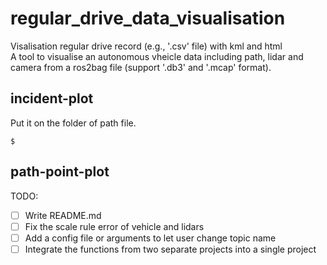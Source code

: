 # regular_drive_data_visualisation
Visalisation regular drive record (e.g., '.csv' file) with kml and html  
A tool to visualise an autonomous vheicle data including path, lidar and camera from a ros2bag file (support '.db3' and '.mcap' format).   

## incident-plot
Put it on the folder of path file.
```
$  
```


## path-point-plot 


TODO:    
- [ ] Write README.md    
- [ ] Fix the scale rule error of vehicle and lidars    
- [ ] Add a config file or arguments to let user change topic name    
- [ ] Integrate the functions from two separate projects into a single project     
